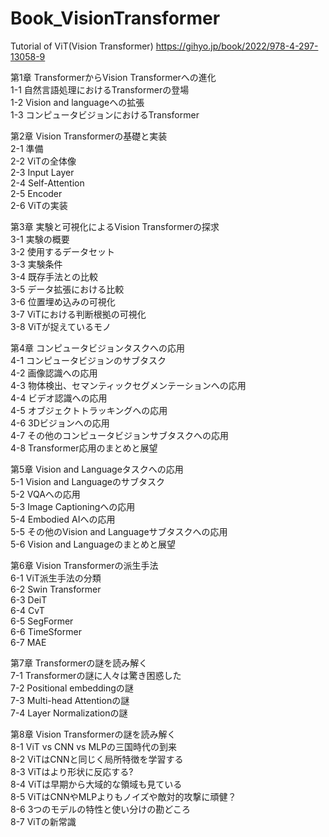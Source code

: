 # Book_VisionTransformer
Tutorial of ViT(Vision Transformer)
https://gihyo.jp/book/2022/978-4-297-13058-9

第1章 TransformerからVision Transformerへの進化<br>
1-1 自然言語処理におけるTransformerの登場<br>
1-2 Vision and languageへの拡張<br>
1-3 コンピュータビジョンにおけるTransformer<br>

第2章 Vision Transformerの基礎と実装<br>
2-1 準備<br>
2-2 ViTの全体像<br>
2-3 Input Layer<br>
2-4 Self-Attention<br>
2-5 Encoder<br>
2-6 ViTの実装<br>

第3章 実験と可視化によるVision Transformerの探求<br>
3-1 実験の概要<br>
3-2 使用するデータセット<br>
3-3 実験条件<br>
3-4 既存手法との比較<br>
3-5 データ拡張における比較<br>
3-6 位置埋め込みの可視化<br>
3-7 ViTにおける判断根拠の可視化<br>
3-8 ViTが捉えているモノ<br>

第4章 コンピュータビジョンタスクへの応用<br>
4-1 コンピュータビジョンのサブタスク<br>
4-2 画像認識への応用<br>
4-3 物体検出、セマンティックセグメンテーションへの応用<br>
4-4 ビデオ認識への応用<br>
4-5 オブジェクトトラッキングへの応用<br>
4-6 3Dビジョンへの応用<br>
4-7 その他のコンピュータビジョンサブタスクへの応用<br>
4-8 Transformer応用のまとめと展望<br>

第5章 Vision and Languageタスクへの応用<br>
5-1 Vision and Languageのサブタスク<br>
5-2 VQAへの応用<br>
5-3 Image Captioningへの応用<br>
5-4 Embodied AIへの応用<br>
5-5 その他のVision and Languageサブタスクへの応用<br>
5-6 Vision and Languageのまとめと展望<br>

第6章 Vision Transformerの派生手法<br>
6-1 ViT派生手法の分類<br>
6-2 Swin Transformer<br>
6-3 DeiT<br>
6-4 CvT<br>
6-5 SegFormer<br>
6-6 TimeSformer<br>
6-7 MAE<br>

第7章 Transformerの謎を読み解く<br>
7-1 Transformerの謎に人々は驚き困惑した<br>
7-2 Positional embeddingの謎<br>
7-3 Multi-head Attentionの謎<br>
7-4 Layer Normalizationの謎<br>

第8章 Vision Transformerの謎を読み解く<br>
8-1 ViT vs CNN vs MLPの三国時代の到来<br>
8-2 ViTはCNNと同じく局所特徴を学習する<br>
8-3 ViTはより形状に反応する?<br>
8-4 ViTは早期から大域的な領域も見ている<br>
8-5 ViTはCNNやMLPよりもノイズや敵対的攻撃に頑健？<br>
8-6 3つのモデルの特性と使い分けの勘どころ<br>
8-7 ViTの新常識<br>

